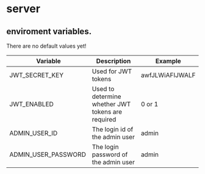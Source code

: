 # server

## enviroment variables.

There are no default values yet!

| Variable | Description | Example |
| -------- | ----------- | ------- |
| JWT_SECRET_KEY | Used for JWT tokens | awfJLWiAFIJWALF |
| JWT_ENABLED | Used to determine whether JWT tokens are required | 0 or 1|
| ADMIN_USER_ID | The login id of the admin user | admin |
| ADMIN_USER_PASSWORD | The login password of the admin user | admin |